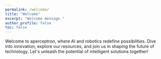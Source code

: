 ```yaml
---
permalink: /welcome/
title: "Welcome"
excerpt: "Welcome message."
author_profile: false
toc: false
---
```


Welcome to aperceptron, where AI and robotics redefine possibilities. Dive into innovation, explore our resources, and join us in shaping the future of technology. Let's unleash the potential of intelligent solutions together!



